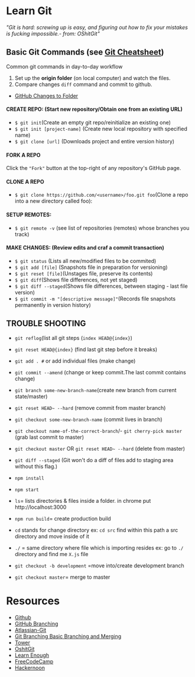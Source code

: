 # **Learn** Git

_"Git is hard: screwing up is easy, and figuring out how to fix your mistakes is fucking impossible.- from: OShitGit"_  

## Basic Git Commands (see [Git Cheatsheet](https://services.github.com/on-demand/downloads/github-git-cheat-sheet.pdf))
Common git commands in day-to-day workflow

1) Set up the __origin folder__ (on local computer) and watch the files.
2) Compare changes `diff` command and commit to github.
- [GitHub Changes to Folder](https://gist.github.com/Chaser324/ce0505fbed06b947d962)

#### CREATE REPO: (Start new repository/Obtain one from an existing URL)
-  `$ git init`(Create an empty git repo/reinitialize an existing one)
-  `$ git init [project-name]` (Create new local repository with specified name)
-  `$ git clone [url]` (Downloads project and entire version history)
#### FORK A REPO
Click the `"Fork"` button at the top-right of any repository's GitHub page.
#### CLONE A REPO 
-  `$ git clone https://github.com/<username>/foo.git foo`(Clone a repo into a new directory called foo):
#### SETUP REMOTES:
-  `$ git remote -v` (see list of repositories (remotes) whose branches you track)
#### MAKE CHANGES: (Review edits and craf a commit transaction)
- `$ git status` (Lists all new/modified files to be commited)
- `$ git add [file]` (Snapshots file in preparation for versioning)
- `$ git reset [file]`(Unstages file, preserve its contents)
- `$ git diff`(Shows file differences, not yet staged)
- `$ git diff --staged`(Shows file differences, between staging - last file version)
- `$ git commit -m "[descriptive message]"`(Records file snapshots permanently in version history)

## TROUBLE SHOOTING
- `git reflog`(list all git steps (`index HEAD@{index}`)
- `git reset HEAD@{index}` (find last git step before it breaks)
- `git add . #` or add individual files (make change)
- `git commit --amend` (change or keep commit.The last commit contains change) 
- `git branch some-new-branch-name`(create new branch from current state/master)
- `git reset HEAD~ --hard` (remove commit from master branch)
- `git checkout some-new-branch-name` (commit lives in branch)
- `git checkout name-of-the-correct-branch`/- `git cherry-pick master` (grab last commit to master)
- `git checkout master` OR  `git reset HEAD~ --hard` (delete from master)
- `git diff --staged` (Git won't do a diff of files add to staging area without this flag.)

- `npm install`
- `npm start`
- `ls`= lists directories & files inside a folder.
in chrome put http://localhost:3000
- `npm run build`= create production build
- `cd` stands for change directory
ex: `cd src` find within this path a src directory and move inside of it
- `./` = same directory where file which is importing resides
ex: go to `./` directory and find me  `X.js` file
- `git checkout -b development` =move into/create development branch
- `git checkout master`= merge to master 

# Resources
- [Github](https://try.github.io/)
- [GitHub Branching](https://learngitbranching.js.org/)
- [Atlassian-Git](https://www.atlassian.com/git/tutorials)
- [Git Branching Basic Branching and Merging](https://git-scm.com/book/en/v2/Git-Branching-Basic-Branching-and-Merging)
- [Tower](https://www.git-tower.com/learn/)
- [OshitGit](http://ohshitgit.com/)
- [Learn Enough](https://www.learnenough.com/git-tutorial)
- [FreeCodeCamp](https://medium.freecodecamp.org/how-you-can-learn-git-and-github-while-youre-learning-to-code-7a592ea287ba)
- [Hackernoon](https://hackernoon.com/git-merge-vs-rebase-whats-the-diff-76413c117333)
